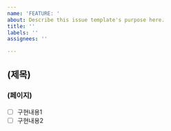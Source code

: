 ```yaml
---
name: 'FEATURE: '
about: Describe this issue template's purpose here.
title: ''
labels: ''
assignees: ''

---
```


## (제목)
### (페이지)
- [ ] 구현내용1
- [ ] 구현내용2
